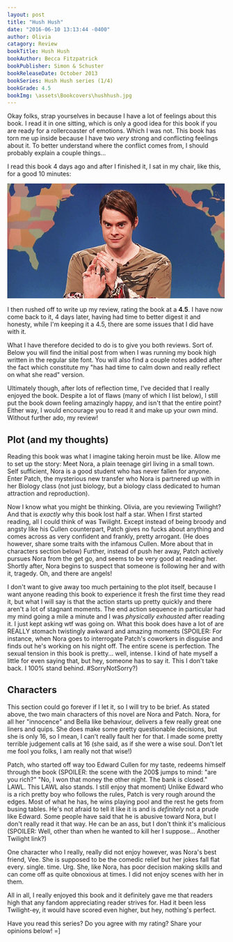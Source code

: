 ```yaml
---
layout: post
title: "Hush Hush"
date: "2016-06-10 13:13:44 -0400"
author: Olivia
catagory: Review
bookTitle: Hush Hush
bookAuthor: Becca Fitzpatrick
bookPublisher: Simon & Schuster
bookReleaseDate: October 2013
bookSeries: Hush Hush series (1/4)
bookGrade: 4.5
bookImg: \assets\Bookcovers\hushhush.jpg
---
```

Okay folks, strap yourselves in because I have a lot of feelings about this book. I read it in one sitting, which is only a good idea for this book if you are ready for a rollercoaster of emotions. Which I was not. This book has torn me up inside because I have two *very* strong and conflicting feelings about it. To better understand where the conflict comes from, I should probably explain a couple things...
<!--more-->

I read this book 4 days ago and after I finished it, I sat in my chair, like this, for a good 10 minutes:

![Me, having an inner meltdown](\assets\gifs\amusedstefon.gif)

I then rushed off to write up my review, rating the book at a **4.5**. I have now come back to it, 4 days later, having had time to better digest it and honesty, while I'm keeping it a 4.5, there are some issues that I did have with it.

What I have therefore decided to do is to give you both reviews. Sort of. Below you will find the initial post from when I was running my book high written in the regular site font. You will also find a couple <span class="reviewupdate">notes added after the fact</span> which constitute my "has had time to calm down and really reflect on what she read" version.

Ultimately though, after lots of reflection time, I've decided that I really enjoyed the book. Despite a lot of flaws (many of which I list below), I still put the book down feeling amazingly happy, and isn't that the entire point? Either way, I would encourage you to read it and make up your own mind. Without further ado, my review!

## Plot (and my thoughts)
 Reading this book was what I imagine taking heroin must be like. Allow me to set up the story: Meet Nora, a plain teenage girl living in a small town. Self sufficient, Nora is a good student who has never fallen for anyone. Enter Patch, the mysterious new transfer who Nora is partnered up with in her Biology class (not just biology, but a biology class dedicated to human attraction and reproduction).

Now I know what you might be thinking. Olivia, are you reviewing Twilight? And that is *exactly* why this book lost half a star. When I first started reading, all I could think of was Twilight. Except instead of being broody and angsty like his Cullen counterpart, Patch gives no fucks about anything and comes across as very confident and frankly, pretty arrogant. <span class="reviewupdate">(He does however, share some traits with the infamous Cullen. More about that in characters section below)</span> Further, instead of push her away, Patch actively pursues Nora from the get go, and seems to be very good at reading her. Shortly after, Nora begins to suspect that someone is following her and with it, tragedy. Oh, and there are angels!

I don't want to give away too much pertaining to the plot itself, because I want anyone reading this book to experience it fresh the first time they read it, but what I will say is that the action starts up pretty quickly and there aren't a lot of stagnant moments. The end action sequence in particular had my mind going a mile a minute and I was *physically exhausted* after reading it. I just kept asking wtf was going on. What this book does have a lot of are REALLY stomach twistingly awkward and amazing moments (SPOILER: <span class="spoiler">For instance, when Nora goes to interrogate Patch's coworkers in disguise and finds out he's working on his night off. The entire scene is perfection. The sexual tension in this book is pretty... well, intense. I kind of hate myself a little for even saying that, but hey, someone has to say it.</span> <span class="reviewupdate">This I don't take back. I 100% stand behind. #SorryNotSorry?</span>)

## Characters
This section could go forever if I let it, so I will try to be brief. As stated above, the two main characters of this novel are Nora and Patch. Nora, for all her "innocence" and Bella like behaviour, delivers a few really great one liners and quips. She does make some pretty questionable decisions, but she is only 16, so I mean, I can't really fault her for that. I made some pretty terrible judgement calls at 16 (she said, as if she were a wise soul. Don't let me fool you folks, I am really not that wise!)

Patch, who started off way too Edward Cullen for my taste, redeems himself through the book (SPOILER: <span class="spoiler">the scene with the 200$ jumps to mind: "are you rich?" "No, I won that money the other night. The bank is closed."</span> LAWL. <span class="reviewupdate">This LAWL also stands. I still enjoy that moment</span>) Unlike Edward who is a rich pretty boy who follows the rules, Patch is very rough around the edges. Most of what he has, he wins playing pool and the rest he gets from busing tables. He's not afraid to tell it like it is and is *definitely* not a prude like Edward. <span class="reviewupdate">Some people have said that he is abusive toward Nora, but I don't really read it that way. He can be an ass, but I don't think it's malicious (SPOILER: <span class="reviewupdatespoiler">Well, other than when he wanted to kill her I suppose...</span> Another Twilight link?)</span>

One character who I really, really did not enjoy however, was Nora's best friend, Vee. She is supposed to be the comedic relief but her jokes fall flat every. single. time. Urg. She, like Nora, has poor decision making skills and can come off as quite obnoxious at times. I did not enjoy scenes with her in them.

All in all, I really enjoyed this book and it definitely gave me that readers high that any fandom appreciating reader strives for. Had it been less Twilight-ey, it would have scored even higher, but hey, nothing's perfect.

Have you read this series? Do you agree with my rating? Share your opinions below! =]
